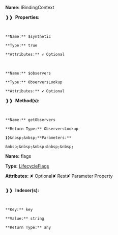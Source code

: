 **Name:** IBindingContext

❱❱&nbsp;&nbsp;**Properties:**

&nbsp;&nbsp;&nbsp;&nbsp;&nbsp;
```
**Name:** $synthetic

**Type:** true

**Attributes:** ✔ Optional

```

&nbsp;&nbsp;&nbsp;&nbsp;&nbsp;
```
**Name:** $observers

**Type:** ObserversLookup

**Attributes:** ✔ Optional

```

❱❱&nbsp;&nbsp;**Method(s):**

&nbsp;&nbsp;&nbsp;&nbsp;&nbsp;
```
**Name:** getObservers

**Return Type:** ObserversLookup

❱❱&nbsp;&nbsp;**Parameters:**

&nbsp;&nbsp;&nbsp;&nbsp;&nbsp;
```
**Name:** flags

**Type:** [LifecycleFlags](https://gitbook-18.gitbook.io/au//runtime/flags/enums/lifecycleflags)

**Attributes:** ✘ Optional✘ Rest✘ Parameter Property

```

```

❱❱&nbsp;&nbsp;**Indexer(s):**

&nbsp;&nbsp;&nbsp;&nbsp;&nbsp;
```
**Key:** key

**Value:** string

**Return Type:** any

```

